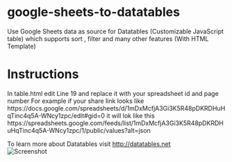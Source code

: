 # google-sheets-to-datatables
Use Google Sheets data as source for Datatables (Customizable JavaScript table) which supports sort , filter and many other features (With HTML Template)
<h1>Instructions</h1>
In table.html edit Line 19 and replace it with your spreadsheet id and page number
For example if your share link looks like https://docs.google.com/spreadsheets/d/1mDxMcfjA3Gi3K5R48pDKRDHuHqTinc4q5A-WNcy1zpc/edit#gid=0 it will lok like this https://spreadsheets.google.com/feeds/list/1mDxMcfjA3Gi3K5R48pDKRDHuHqTinc4q5A-WNcy1zpc/1/public/values?alt=json 


To learn more about Datatables visit http://datatables.net  
![Screenshot](https://i.imgur.com/VplzlYB.png)
